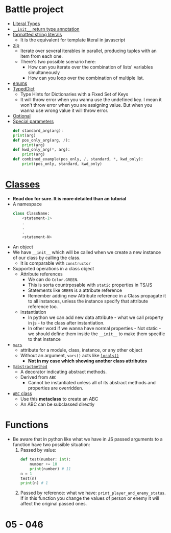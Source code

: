 # Battle project

-   [Literal Types](https://peps.python.org/pep-0586)
-   [`__init__` return type annotation](https://peps.python.org/pep-0484/)
-   [formatted string literals](https://docs.python.org/3/reference/lexical_analysis.html#f-strings)
    -   It is the equivalent for template literal in javascript
-   [zip ](https://docs.python.org/3/library/functions.html#zip)
    -   Iterate over several iterables in parallel, producing tuples with an item from each one.
    -   There's two possible scenario here:
        -   How can you iterate over the combination of lists' variables simultaneously
        -   How can you loop over the combination of multiple list.
-   [enums](https://docs.python.org/3/library/enum.html)
-   [TypedDict](https://peps.python.org/pep-0589/)
    -   Type Hints for Dictionaries with a Fixed Set of Keys
    -   It will throw error when you wanna use the undefined key. I mean it won't throw error when you are assigning value. But when you wanna use wrong value it will throw error.
-   [Optional](https://peps.python.org/pep-0484/)
-   [Special parameters](https://docs.python.org/3/tutorial/controlflow.html#special-parameters)
    ```py
    def standard_arg(arg):
    print(arg)
    def pos_only_arg(arg, /):
        print(arg)
    def kwd_only_arg(*, arg):
        print(arg)
    def combined_example(pos_only, /, standard, *, kwd_only):
        print(pos_only, standard, kwd_only)
    ```

# [Classes](https://docs.python.org/3/tutorial/classes.html)

-   **Read doc for sure. It is more detailed than an tutorial**
-   A namespace
    ```py
    class ClassName:
        <statement-1>
        .
        .
        .
        <statement-N>
    ```
-   An object
-   We have `__init__` which will be called when we create a new instance of our class by calling the class.
    -   It is comparable with `constructor`
-   Supported operations in a class object
    -   Attribute references
        -   We can do `Color.GREEN`.
        -   This is sorta countrposable with `static` properties in TS/JS
        -   Statements like `GREEN` is a attribute reference
        -   Remember adding new Attribute reference in a Class propagate it to all instances, unless the instance specify that attribute reference too.
    -   instantiation
        -   In python we can add new data attribute - what we call property in js - to the class after instantiation.
        -   In other word if we wanna have normal properties - Not static - we should define them inside the `__init__` to make them specific to that instance
-   [`vars`](https://docs.python.org/3/library/functions.html#vars)
    -   attribute for a module, class, instance, or any other object
    -   Without an argument, `vars()` acts like [`locals()`](https://docs.python.org/3/library/functions.html#locals)
        -   **Not in my case which showing another class attributes**
-   [`@abstractmethod`](https://docs.python.org/3/library/abc.html?highlight=abstractmethod#abc.abstractmethod)
    -   A decorator indicating abstract methods.
    -   Derived from `ABC`
        -   Cannot be instantiated unless all of its abstract methods and properties are overridden.
-   [`ABC` class](https://docs.python.org/3/library/abc.html?highlight=abstractmethod#abc.ABCMeta)
    -   Use this **metaclass** to create an ABC
    -   An ABC can be subclassed directly

# Functions

-   Be aware that in python like what we have in JS passed arguments to a function have two possible situation:
    1. Passed by value:
        ```py
        def test(number: int):
            number += 10
            print(number) # 11
        n = 1
        test(n)
        print(n) # 1
        ```
    2. Passed by reference: what we have: `print_player_and_enemy_status`. If in this function you change the values of person or enemy it will affect the original passed ones.

# 05 - 046
